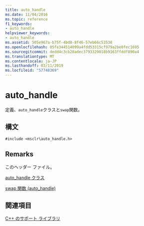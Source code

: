 ```yaml
---
title: auto_handle
ms.date: 11/04/2016
ms.topic: reference
f1_keywords:
- auto_handle
helpviewer_keywords:
- auto_handle
ms.assetid: 505e967a-b75f-4bd8-8f46-57eb66c53538
ms.openlocfilehash: 05fe344514099a4fdd53315cf979a2be0fec1695
ms.sourcegitcommit: dedd4c3cb28adec3793329018b9163ffddf890a4
ms.translationtype: MT
ms.contentlocale: ja-JP
ms.lasthandoff: 03/11/2019
ms.locfileid: "57748369"
---
```

# <a name="autohandle"></a>auto_handle

定義、`auto_handle`クラスと`swap`関数。

## <a name="syntax"></a>構文

```
#include <msclr\auto_handle.h>
```

## <a name="remarks"></a>Remarks

このヘッダー ファイル。

[auto_handle クラス](../dotnet/auto-handle-class.md)

[swap 関数 (auto_handle)](../dotnet/swap-function-auto-handle.md)

## <a name="see-also"></a>関連項目

[C++ のサポート ライブラリ](../dotnet/cpp-support-library.md)
